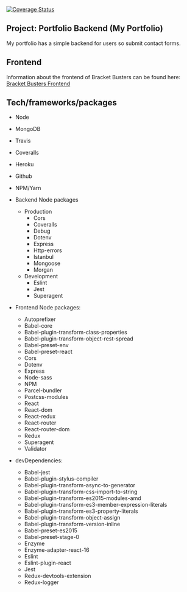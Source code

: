 [![Coverage Status](https://coveralls.io/repos/github/brianbixby/bracket-busters-back-end/badge.svg?branch=master)](https://coveralls.io/github/brianbixby/bracket-busters-back-end?branch=master)

## Project: Portfolio Backend (My Portfolio)

My portfolio has a simple backend for users so submit contact forms.


## Frontend

Information about the frontend of Bracket Busters can be found here: [Bracket Busters Frontend](https://github.com/brianbixby/bracket-busters-frontend)

## Tech/frameworks/packages

- Node 
- MongoDB
- Travis
- Coveralls
- Heroku
- Github
- NPM/Yarn
- Backend Node packages
  - Production
    - Cors
    - Coveralls
    - Debug 
    - Dotenv 
    - Express  
    - Http-errors 
    - Istanbul 
    - Mongoose 
    - Morgan
  - Development
    - Eslint
    - Jest
    - Superagent
    
- Frontend Node packages:
  - Autoprefixer          
  - Babel-core         
  - Babel-plugin-transform-class-properties          
  - Babel-plugin-transform-object-rest-spread          
  - Babel-preset-env          
  - Babel-preset-react                        
  - Cors                   
  - Dotenv          
  - Express          
  - Node-sass         
  - NPM          
  - Parcel-bundler
  - Postcss-modules          
  - React                   
  - React-dom          
  - React-redux          
  - React-router          
  - React-router-dom          
  - Redux                          
  - Superagent                  
  - Validator                  
- devDependencies:
  - Babel-jest
  - Babel-plugin-stylus-compiler
  - Babel-plugin-transform-async-to-generator
  - Babel-plugin-transform-css-import-to-string
  - Babel-plugin-transform-es2015-modules-amd
  - Babel-plugin-transform-es3-member-expression-literals
  - Babel-plugin-transform-es3-property-literals
  - Babel-plugin-transform-object-assign
  - Babel-plugin-transform-version-inline
  - Babel-preset-es2015
  - Babel-preset-stage-0     
  - Enzyme          
  - Enzyme-adapter-react-16          
  - Eslint          
  - Eslint-plugin-react          
  - Jest          
  - Redux-devtools-extension
  - Redux-logger  

<!-- "test": "DEBUG='portfoliobackend*' jest -i --coverage && cat ./coverage/lcov.info | ./node_modules/coveralls/bin/coveralls.js", -->